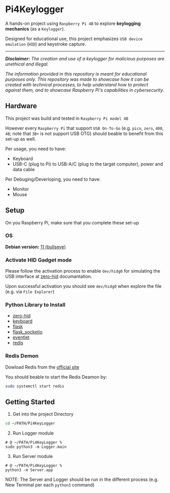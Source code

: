 # Pi4Keylogger

A hands-on project using `Raspberry Pi 4B` to explore **keylogging mechanics** (as a `Keylogger`). 

Designed for educational use, this project emphasizes `USB device emulation` (`HID`) and keystroke capture.

---

***Disclaimer:** The creation and use of a keylogger for malicious purposes are unethical and illegal.*

*The information provided in this repository is meant for educational purposes only. This repository was made to showcase how it can be created with technical processes, to help understand how to protect against them, and to showcase Raspberry Pi's capabilities in cybersecurity.*

## Hardware
This project was build and tested in `Raspberry Pi model 4B`

However every `Raspberry Pi` that support `USB On-To-Go` (e.g. `pico`, `zero`, `400`, `4B`; note that `3B+` is not support USB OTG) should beable to benefit from this set-up as well.

Per usage, you need to have:
- Keyboard 
- USB-C (plug to Pi) to USB-A/C (plug to the target computer), power and data cable

Per Debuging/Deverloping, you need to have:
- Monitor
- Mouse

## Setup
On you Raspberry Pi, make sure that you complete these set-up

### OS
**Debian version:** [11 (bullseye)](https://downloads.raspberrypi.com/raspios_oldstable_arm64/images/?_gl=1*jurfy8*_ga*ODg1ODc5MTg0LjE3MDk5OTQ1Nzg.*_ga_22FD70LWDS*MTcxMTI3MTQ1NS4xLjEuMTcxMTI3MTUyOC4wLjAuMA..)

### Activate HID Gadget mode 
Please follow the activation process to enable `dev/hidg0` for simulating the USB interface at [zero-hid](https://github.com/thewh1teagle/zero-hid/tree/main/usb_gadget#usb-gadget-module-configuration-for-zero-hid) documantation.

Upon successful activation you should see `dev/hidg0` when explore the file (e.g. via `File Explorer`)

### Python Library to Install
- [zero-hid](https://pypi.org/project/zero-hid/)
- [keyboard]()
- [flask](https://pypi.org/project/flask/)
- [flask_socketio](https://pypi.org/project/flask_socketio/)
- [eventlet](https://pypi.org/project/eventlet/)
- [redis](https://pypi.org/project/redis/)

### Redis Demon
Dowload Redis from the [official site](https://redis.io/download/)

You should beable to start the Redis Deamon by:
```bash
sudo systemctl start redis
```


## Getting Started
1. Get into the project Directory
```bash
cd ~/PATH/Pi4KeyLogger
```
2. Run Logger module
```
# @ ~/PATH/Pi4KeyLogger %
sudo python3 -m Logger.main
```
3. Run Server module
```
# @ ~/PATH/Pi4KeyLogger %
python3 -m Server.app
```

NOTE: The Server and Logger should be run in the different process (e.g. New Terminal per each `python3` command)
